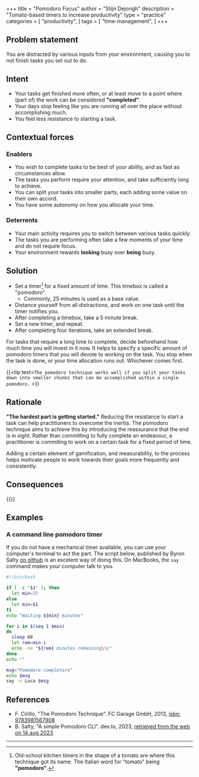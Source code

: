 +++
title = "Pomodoro Focus"
author = "Stijn Dejongh"
description = "Tomato-based timers to increase productivity"
type = "practice"
categories = [
    "productivity",
]
tags = [
    "time-management",
]
+++

## Problem statement

You are distracted by various inputs from your environment, causing you to not finish tasks you set out to do.

## Intent

* Your tasks get finished more often, or at least move to a point where (part of) the work can be considered  __"completed"__.
* Your days stop feeling like you are running all over the place without accomplishing much.
* You feel less resistance to starting a task.

## Contextual forces

### Enablers

* You wish to complete tasks to be best of your ability, and as fast as circumstances allow.
* The tasks you perform require your attention, and take sufficiently long to achieve.
* You can split your tasks into smaller parts, each adding some value on their own accord.
* You have some autonomy on how you allocate your time.

### Deterrents

* Your main activity requires you to switch between various tasks quickly.
* The tasks you are performing often take a few moments of your time and do not require focus.
* Your environment rewards __looking__ busy over __being__ busy.

## Solution

* Set a timer[^0] for a fixed amount of time. This timebox is called a "pomodoro".
    * Commonly, 25 minutes is used as a base value.
* Distance yourself from all distractions, and work on one task until the timer notifies you.
* After completing a timebox, take a 5 minute break.
* Set a new timer, and repeat.
* After completing four iterations, take an extended break.

For tasks that require a long time to complete, decide beforehand how much time you will invest in it now.
It helps to specify a specific amount of pomodoro timers that you will devote to working on the task. You stop when the task is done, or 
your time allocation runs out. Whichever comes first.


{{<tip text=`The pomodoro technique works well if you split your tasks down into smaller chunks that can be accomplished within a single 
pomodoro.` >}}

## Rationale

__"The hardest part is getting started."__ Reducing the resistance to start a task can help practitioners to overcome the inertia.
The pomodoro technique aims to achieve this by introducing the reassurance that the end is in sight.
Rather than committing to fully complete an endeavour, a practitioner is commiting to work on a certain task for a fixed period of time.

Adding a certain element of gamification, and measurability, to the process helps motivate people to work towards their goals more frequently
and consistently.

## Consequences

{{<stub text="">}}

## Examples

### A command line pomodoro timer

If you do not have a mechanical timer available, you can use your computer's terminal to act the part.
The script below, published by Byron Salty [on github](https://github.com/byronsalty/pom/blob/main/pom) is an excelent way of doing this.
On MacBooks, the `say` command makes your computer talk to you.

```bash
#!/bin/bash

if [ -z "$1" ]; then
  let min=25 
else
  let min=$1
fi
echo "Waiting ${min} minutes"

for i in $(seq 1 $min)
do
  sleep 60  
  let rem=min-i
  echo -ne "${rem} minutes remaining\\r"
done
echo ""

msg="Pomodoro completare"
echo $msg
say -v Luca $msg
```

## References

* F. Cirillo, "The Pomodoro Technique". FC Garage GmbH,
  2013, [isbn: 9783981567908](https://www.goodreads.com/book/show/18482790-the-pomodoro-technique)
* B. Salty, "A simple Pomodoro CLI". dev.to, 2023, [retrieved from the web on 14 aug 2023](https://dev.to/byronsalty/a-simple-pomodoro-cli-48p0)

---

[^0]: Old-school kitchen timers in the shape of a tomato are where this technique got its name. The Italian word for "tomato" being __"pomodoro"__. 